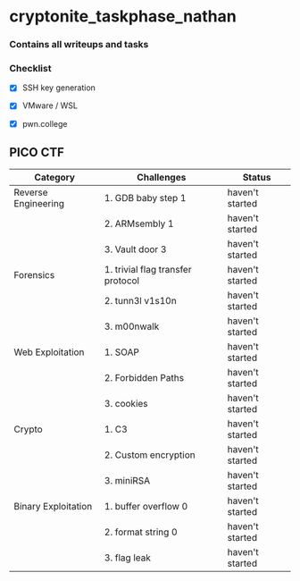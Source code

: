 # cryptonite_taskphase_nathan
### Contains all writeups and tasks
### Checklist

- [x] SSH key generation
- [x] VMware / WSL
- [x] pwn.college


## PICO CTF

| Category          | Challenges                                   | Status          |
|-|-|-|
| Reverse Engineering    | 1. GDB baby step 1                          | haven't started|
|                   | 2. ARMsembly 1                               | haven't started |
|                   | 3. Vault door 3                              | haven't started |
| Forensics         | 1. trivial flag transfer protocol           | haven't started |
|                   | 2. tunn3l v1s10n                             |haven't started |
|                   | 3. m00nwalk                                  | haven't started |
| Web Exploitation           | 1. SOAP                                      | haven't started |
|                   | 2. Forbidden Paths                           | haven't started |
|                   | 3. cookies                                   | haven't started |
| Crypto     | 1. C3                                       | haven't started |
|                   | 2. Custom encryption                         | haven't started |
|                   | 3. miniRSA                                   | haven't started |
| Binary Exploitation       | 1. buffer overflow 0                         | haven't started |
|                   | 2. format string 0                           | haven't started |
|                   | 3. flag leak                                 | haven't started |


